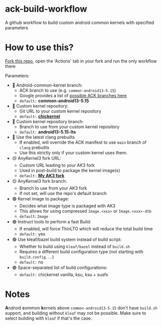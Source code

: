 # ack-build-workflow
A github workflow to build custom android common kernels with specified parameters

# How to use this?
[Fork this repo](https://github.com/chickendrop89/ack-build-workflow/fork), 
open the 'Actions' tab in your fork and run the only workflow there

Parameters:
- 🔴 Android-common-kernel branch:
    - ACK branch to use (e.g. `common-android13-5.15`)
    - Google provides a list of [possible ACK branches here](https://source.android.com/docs/setup/reference/bazel-support)
    - `default:` **common-android13-5.15**
- 🔴 Custom kernel repository:
    - Git URL to your custom kernel repository
    - `default:` **[chickernel](https://github.com/chickendrop89/device_xiaomi_unified-kernel)**
- 🔴 Custom kernel repository branch:
    - Branch to use from your custom kernel repository
    - `default:` **android13-5.15-lts**
- 🔴 Use the latest clang prebuilts
    - If enabled, will override the ACK manifest to use `main` branch of `clang` prebuilts
    - Use this strictly only if your custom kernel uses them.
- 🟡 AnyKernel3 fork URL:
    - Custom URL leading to your AK3 fork
    - Used in post-build to package the kernel image(s)
    - `default:` **[My AK3 fork](https://github.com/chickendrop89/AnyKernel3)**
- 🟡 AnyKernel3 fork branch:
    - Branch to use from your AK3 fork
    - If not set, will use the repo's default branch
- 🟢 Kernel image to package:
    - Decides what image type is packaged with AK3
    - This allows for using compressed `Image.<xxx>` or `Image.<xxx>-dtb`
    - `default`: `Image`
- 🟢 Instruct tools to perform a fast Build: 
    - If enabled, will force ThinLTO which will reduce the total build time
    - `default:` yes
- 🟢 Use kleaf/bazel build system instead of build script:
    - Whether to build using `kleaf/bazel` instead of `build.sh`
    - Requires a different build configuration type (not starting with `build.config...`)
    - `default:` no
- 🟢 Space-separated list of build configurations:
    - `default:` chickernel vanilla, ksu, ksu + susfs

# Notes
**A**ndroid **c**ommon **k**ernels above `common-android13-5.15` don't have `build.sh` support, 
and building without `kleaf` may not be possible. Make sure to select building with `kleaf` if that's the case.

